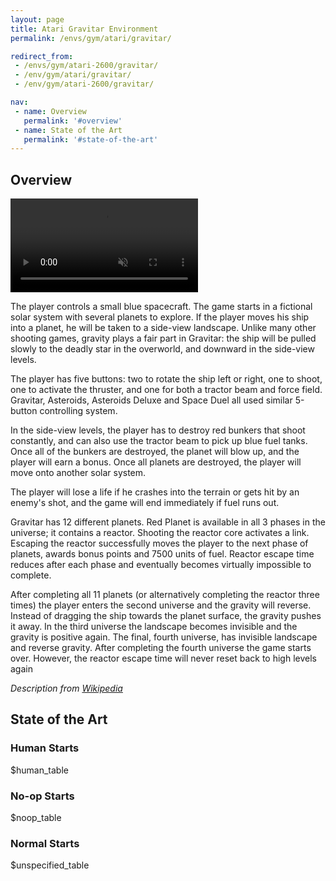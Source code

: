 ```yaml
---
layout: page
title: Atari Gravitar Environment
permalink: /envs/gym/atari/gravitar/

redirect_from:
 - /envs/gym/atari-2600/gravitar/
 - /env/gym/atari/gravitar/
 - /env/gym/atari-2600/gravitar/

nav:
 - name: Overview
   permalink: '#overview'
 - name: State of the Art
   permalink: '#state-of-the-art'
---
```



## Overview

<video autoplay muted loop controls>
  <source src="{{ 'assets/_pages/envs/gym/atari/gravitar.mp4' | absolute_url }}" type="video/mp4">
</video>

The player controls a small blue spacecraft. The game starts in a fictional solar system with several planets to explore. If the player moves his ship into a planet, he will be taken to a side-view landscape. Unlike many other shooting games, gravity plays a fair part in Gravitar: the ship will be pulled slowly to the deadly star in the overworld, and downward in the side-view levels.

The player has five buttons: two to rotate the ship left or right, one to shoot, one to activate the thruster, and one for both a tractor beam and force field. Gravitar, Asteroids, Asteroids Deluxe and Space Duel all used similar 5-button controlling system.

In the side-view levels, the player has to destroy red bunkers that shoot constantly, and can also use the tractor beam to pick up blue fuel tanks. Once all of the bunkers are destroyed, the planet will blow up, and the player will earn a bonus. Once all planets are destroyed, the player will move onto another solar system.

The player will lose a life if he crashes into the terrain or gets hit by an enemy's shot, and the game will end immediately if fuel runs out.

Gravitar has 12 different planets. Red Planet is available in all 3 phases in the universe; it contains a reactor. Shooting the reactor core activates a link. Escaping the reactor successfully moves the player to the next phase of planets, awards bonus points and 7500 units of fuel. Reactor escape time reduces after each phase and eventually becomes virtually impossible to complete.

After completing all 11 planets (or alternatively completing the reactor three times) the player enters the second universe and the gravity will reverse. Instead of dragging the ship towards the planet surface, the gravity pushes it away. In the third universe the landscape becomes invisible and the gravity is positive again. The final, fourth universe, has invisible landscape and reverse gravity. After completing the fourth universe the game starts over. However, the reactor escape time will never reset back to high levels again

*Description from [Wikipedia](https://en.wikipedia.org/wiki/Gravitar)*


## State of the Art

### Human Starts

$human_table

### No-op Starts

$noop_table

### Normal Starts

$unspecified_table
